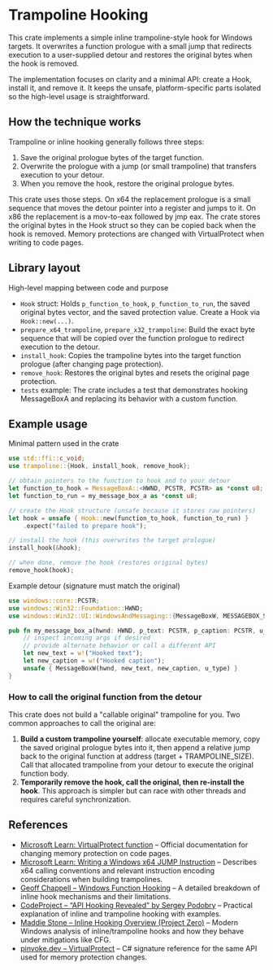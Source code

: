 # Trampoline Hooking

This crate implements a simple inline trampoline-style hook for Windows targets. It overwrites a function prologue with a small jump that redirects execution to a user-supplied detour and restores the original bytes when the hook is removed.

The implementation focuses on clarity and a minimal API: create a Hook, install it, and remove it. It keeps the unsafe, platform-specific parts isolated so the high-level usage is straightforward.

## How the technique works

Trampoline or inline hooking generally follows three steps:

1. Save the original prologue bytes of the target function.
2. Overwrite the prologue with a jump (or small trampoline) that transfers execution to your detour.
3. When you remove the hook, restore the original prologue bytes.

This crate uses those steps. On x64 the replacement prologue is a small sequence that moves the detour pointer into a register and jumps to it. On x86 the replacement is a mov-to-eax followed by jmp eax. The crate stores the original bytes in the Hook struct so they can be copied back when the hook is removed. Memory protections are changed with VirtualProtect when writing to code pages.

## Library layout

High-level mapping between code and purpose

* `Hook` struct: Holds `p_function_to_hook`, `p_function_to_run`, the saved original bytes vector, and the saved protection value. Create a Hook via `Hook::new(...)`.
* `prepare_x64_trampoline`, `prepare_x32_trampoline`: Build the exact byte sequence that will be copied over the function prologue to redirect execution to the detour.
* `install_hook`: Copies the trampoline bytes into the target function prologue (after changing page protection).
* `remove_hook`: Restores the original bytes and resets the original page protection.
* `tests` example: The crate includes a test that demonstrates hooking MessageBoxA and replacing its behavior with a custom function.

## Example usage

Minimal pattern used in the crate

```rust
use std::ffi::c_void;
use trampoline::{Hook, install_hook, remove_hook};

// obtain pointers to the function to hook and to your detour
let function_to_hook = MessageBoxA::<HWND, PCSTR, PCSTR> as *const u8;
let function_to_run = my_message_box_a as *const u8;

// create the Hook structure (unsafe because it stores raw pointers)
let hook = unsafe { Hook::new(function_to_hook, function_to_run) }
    .expect("failed to prepare hook");

// install the hook (this overwrites the target prologue)
install_hook(&hook);

// when done, remove the hook (restores original bytes)
remove_hook(hook);
```

Example detour (signature must match the original)

```rust
use windows::core::PCSTR;
use windows::Win32::Foundation::HWND;
use windows::Win32::UI::WindowsAndMessaging::{MessageBoxW, MESSAGEBOX_STYLE, MESSAGEBOX_RESULT};

pub fn my_message_box_a(hwnd: HWND, p_text: PCSTR, p_caption: PCSTR, u_type: MESSAGEBOX_STYLE) -> MESSAGEBOX_RESULT {
    // inspect incoming args if desired
    // provide alternate behavior or call a different API
    let new_text = w!("Hooked text");
    let new_caption = w!("Hooked caption");
    unsafe { MessageBoxW(hwnd, new_text, new_caption, u_type) }
}
```

### How to call the original function from the detour

This crate does not build a "callable original" trampoline for you. Two common approaches to call the original are:
1. **Build a custom trampoline yourself**: allocate executable memory, copy the saved original prologue bytes into it, then append a relative jump back to the original function at address (target + TRAMPOLINE_SIZE). Call that allocated trampoline from your detour to execute the original function body.
2. **Temporarily remove the hook, call the original, then re-install the hook**. This approach is simpler but can race with other threads and requires careful synchronization.

## References

* [Microsoft Learn: VirtualProtect function](https://learn.microsoft.com/en-us/windows/win32/api/memoryapi/nf-memoryapi-virtualprotect) – Official documentation for changing memory protection on code pages.
* [Microsoft Learn: Writing a Windows x64 JUMP Instruction](https://learn.microsoft.com/en-us/cpp/build/x64-calling-convention?view=msvc-170) – Describes x64 calling conventions and relevant instruction encoding considerations when building trampolines.
* [Geoff Chappell – Windows Function Hooking](https://www.geoffchappell.com/studies/windows/km/hook.htm) – A detailed breakdown of inline hook mechanisms and their limitations.
* [CodeProject – “API Hooking Revealed” by Sergey Podobry](https://www.codeproject.com/Articles/2082/API-Hooking-Revealed) – Practical explanation of inline and trampoline hooking with examples.
* [Maddie Stone – Inline Hooking Overview (Project Zero)](https://googleprojectzero.blogspot.com/2018/11/inlining-hooking-on-windows.html) – Modern Windows analysis of inline/trampoline hooks and how they behave under mitigations like CFG.
* [pinvoke.dev – VirtualProtect](https://www.pinvoke.dev/dlls/kernel32/virtualprotect?utm_source=chatgpt.com) – C# signature reference for the same API used for memory protection changes.

